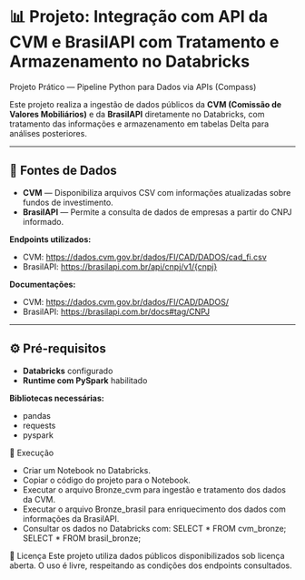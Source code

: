 # 📊 Projeto: Integração com API da CVM e BrasilAPI com Tratamento e Armazenamento no Databricks

Projeto Prático — Pipeline Python para Dados via APIs (Compass)

Este projeto realiza a ingestão de dados públicos da **CVM (Comissão de Valores Mobiliários)** e da **BrasilAPI** diretamente no Databricks, com tratamento das informações e armazenamento em tabelas Delta para análises posteriores.

---

## 📌 Fontes de Dados

- **CVM** — Disponibiliza arquivos CSV com informações atualizadas sobre fundos de investimento.
- **BrasilAPI** — Permite a consulta de dados de empresas a partir do CNPJ informado.

**Endpoints utilizados:**

- CVM: https://dados.cvm.gov.br/dados/FI/CAD/DADOS/cad_fi.csv
- BrasilAPI: https://brasilapi.com.br/api/cnpj/v1/{cnpj}

**Documentações:**

- CVM: https://dados.cvm.gov.br/dados/FI/CAD/DADOS/
- BrasilAPI: https://brasilapi.com.br/docs#tag/CNPJ

---

## ⚙️ Pré-requisitos

- **Databricks** configurado
- **Runtime com PySpark** habilitado

**Bibliotecas necessárias:**

- pandas
- requests
- pyspark

🚀 Execução

- Criar um Notebook no Databricks.
- Copiar o código do projeto para o Notebook.
- Executar o arquivo Bronze_cvm para ingestão e tratamento dos dados da CVM.
- Executar o arquivo Bronze_brasil para enriquecimento dos dados com informações da BrasilAPI.
- Consultar os dados no Databricks com:
  SELECT * FROM cvm_bronze;
  SELECT * FROM brasil_bronze;

📄 Licença
Este projeto utiliza dados públicos disponibilizados sob licença aberta.
O uso é livre, respeitando as condições dos endpoints consultados.
